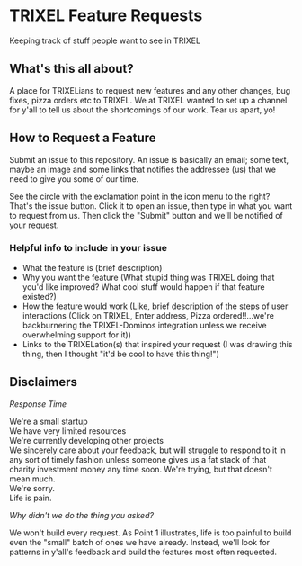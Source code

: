 # TRIXEL Feature Requests
Keeping track of stuff people want to see in TRIXEL

## What's this all about?
A place for TRIXELians to request new features and any other changes, bug fixes, pizza orders etc to TRIXEL. 
We at TRIXEL wanted to set up a channel for y'all to tell us about the shortcomings of our work. Tear us apart, yo!

## How to Request a Feature
Submit an issue to this repository. An issue is basically an email; some text, maybe an image and some links that notifies the addressee (us) that we need to give you some of our time. 

See the circle with the exclamation point in the icon menu to the right? That's the issue button. Click it to open an issue, then type in what you want to request from us. Then click the "Submit" button and we'll be notified of your request. 

### Helpful info to include in your issue
- What the feature is (brief description)
- Why you want the feature (What stupid thing was TRIXEL doing that you'd like improved? What cool stuff would happen if that feature existed?)
- How the feature would work (Like, brief description of the steps of user interactions (Click on TRIXEL, Enter address, Pizza ordered!!...we're backburnering the TRIXEL-Dominos integration unless we receive overwhelming support for it))
- Links to the TRIXELation(s) that inspired your request (I was drawing this thing, then I thought "it'd be cool to have this thing!") 



## Disclaimers
_Response Time_

We're a small startup </br>
We have very limited resources </br>
We're currently developing other projects </br>
We sincerely care about your feedback, but will struggle to respond to it in any sort of timely fashion unless someone gives us a fat stack of that charity investment money any time soon. We're trying, but that doesn't mean much. </br>
We're sorry. </br>
Life is pain.


_Why didn't we do the thing you asked?_

We won't build every request. As Point 1 illustrates, life is too painful to build even the "small" batch of ones we have already. Instead, we'll look for patterns in y'all's feedback and build the features most often requested. 


